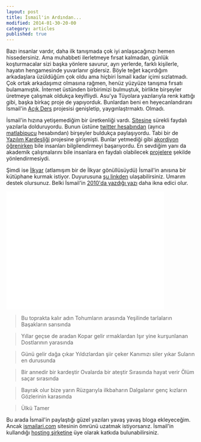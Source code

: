 ```yaml
---
layout: post
title: İsmail'in Ardından...
modified: 2014-01-30-20-00
category: articles
published: true
---
```


Bazı insanlar vardır, daha ilk tanışmada çok iyi anlaşacağınızı hemen hissedersiniz. Ama muhabbeti ilerletmeye fırsat kalmadan, günlük koşturmacalar sizi başka yönlere savurur, ayrı yerlerde, farklı kişilerle, hayatın hengamesinde yuvarlanır gidersiz. Böyle teğet kaçırdığım arkadaşlara üzüldüğüm çok oldu ama hiçbiri İsmail kadar içimi sızlatmadı. Çok ortak arkadaşımız olmasına rağmen, henüz yüzyüze tanışma fırsatı bulamamıştık. İnternet üstünden birbirimizi bulmuştuk, birlikte birşeyler üretmeye çalışmak oldukça keyifliydi. Asu'ya Tüyolara yazılarıyla renk kattığı gibi, başka birkaç proje de yapıyorduk. Bunlardan beni en heyecanlandıranı İsmail'in [Açık Ders](http://www.youtube.com/user/acikders) projesisi genişletip, yaygınlaştrmaktı. Olmadı. 

İsmail'in hızına yetişemediğim bir üretkenliği vardı. [Sitesine](http://ismailari.com/tum-yazilar/) sürekli faydalı yazılarla dolduruyordu. Bunun üstüne [twitter hesabından](https://twitter.com/ismailari) (ayrıca [matlabipucu](https://twitter.com/matlabipucu) hesabından) birşeyler buldukça paylaşıyordu. Tabi bir de [Yazılım Kardeşliği](http://yazilimkardesligi.ismailari.com/) projesine girişmişti. Bunlar yetmediği gibi [akordiyon  öğrenirken](http://akordeonsevdasi.tumblr.com/) bile insanları bilgilendirmeyi başarıyordu. En sevdiğim yanı da akademik çalışmalarını bile insanlara en faydalı olabilecek [projelere](http://www.cmpe.boun.edu.tr/tid/) şekilde yönlendirmesiydi.

Şimdi ise [İlkyar](http://www.ilkyar.org.tr/) (atlamışım bir de İlkyar gönüllüsüydü) İsmail'in anısına bir kütüphane kurmak istiyor. Duyurusuna [şu linkden](http://www.cmpe.boun.edu.tr/~salah/ismail%20-%20ilkyar.pdf) ulaşabilirsiniz. Umarım destek olursunuz. Belki İsmail'in [2010'da yazdığı yazı](http://ismailari.com/blog/bir-adim-sizden-bir-adim-benden/) daha ikna edici olur.

<iframe width="420" height="315" src="//www.youtube.com/embed/40EyAUQekL0?rel=0" frameborder="0" allowfullscreen></iframe>

>Bu toprakta kalır adın
>Tohumların arasında
>Yeşilinde tarlaların
>Başakların sarısında

>Yıllar geçse de aradan
>Kopar gelir ırmaklardan
>Işır yine kurşunlanan
>Dostlarının yarasında

>Günü gelir dağa çıkar
>Yıldızlardan şiir çeker
>Kanımızı siler yıkar
>Suların en durusunda

>Bir annedir bir kardeştir
>Ovalarda bir ateştir
>Sırasında hayat verir
>Ölüm saçar sırasında

>Bayrak olur bize yarın
>Rüzgarıyla ilkbaharın
>Dalgalanır genç kızların
>Gözlerinin karasında

>Ülkü Tamer

Bu arada İsmail'in paylaştığı güzel yazıları yavaş yavaş bloga ekleyeceğim. Ancak [ismailari.com](http://ismailari.com) sitesinin ömrünü uzatmak istiyorsanız. İsmail'in kullandığı [hosting şirketine](http://ismailari.com/blog/ismailari-comu-destekleyin/) üye olarak katkıda bulunabilirsiniz.




